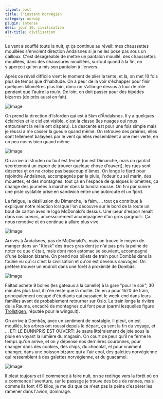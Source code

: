```yaml
---
layout: post
title: l'instant norvégien
category: norway
plugin: intense
desc: jour 10, civilisation
alt-title: civilisation
---
```


Le vent a soufflé toute la nuit, et ça continue au réveil: mes
chaussettes mouillées s'envolent direction Åndalsnes si je ne les pose
pas sous un cailloux.  C'est désagréable de mettre un pantalon
mouillé, des chaussettes mouillées, dans des chaussures mouillées,
surtout quand à la fin, on s'aperçoit qu'on a mis son pantalon à
l'envers.

Après ce réveil difficile vient le moment de plier la tente, et là, on
met 10 fois plus de temps que d'habitude. On a peur de la voir
s'échapper pour finir quelques kilomètres plus loin, donc on s'allonge
dessus à tour de rôle pendant que l'autre la roule. De loin, on doit
passer pour des bipèdes bizarres (de près aussi en fait).

![Image](/assets/img/norway/jour10-isfjorden.jpg)

On prend la direction d'Isforden qui est à 5km d'Åndalsnes. Il y a
quelques éclaircies et le ciel est visible, c'est la classe (les
nuages qui nous entouraient la veille ont disparu). La descente est
pour une fois simple mais je réussi à me casser la gueule quand même.
On retrouve des prairies, elles sont tellement balayées par le vent
qu'elles ressemblent à une mer verte, en un peu moins bien quand même.

![Image](/assets/img/norway/jour10-fjord.jpg)

On arrive à Isforden où tout est fermé (on est Dimanche, mais on
gardait secrètement un espoir de trouver quelque chose d'ouvert), les
rues sont désertes et on ne croise pas beaucoup d'âmes. On longe le
fjord pour rejoindre Åndalsnes, accompagnés par la pluie, l'odeur du
sel marin, des mouettes, et des montagnes: tout ça en l'espace de
quelques kilomètres, ça change des journées à marcher dans la tundra
rousse. On fini par suivre une piste cyclable prise en sandwich entre
une autoroute et un fjord.

La fatigue, la désillusion du Dimanche, la faim, ... tout ça contribue
à expliquer notre réaction lorsque l'on découvre sur le bord de la
route un bout de carton avec le logo McDonald's dessus. Une lueur
d'espoir renaît dans nos coeurs, accessoirement accompagnée d'un gros
gargouilli. Ça nous remotive et on continue à allure plus vive.

![Image](/assets/img/norway/jour10-side.jpg)

Arrivés à Åndalsnes, pas de McDonald's, mais on trouve le moyen de
manger dans un "Kiosk" des trucs gras dont je n'ai pas pris la peine
de noter ce que c'était, mais dont mon estomac se souvient, accompagné
d'une boisson bizarre. On prend nos billets de train pour Dombås dans
la foulée vu qu'ici c'est la civilisation et qu'on est devenus
sauvages. On préfère trouver un endroit dans une forêt à proximité de
Dombås.

![Image](/assets/img/norway/jour10-boat.jpg)

Faltad achète 9 bolles (les gateaux à la canelle) à la gare "pour le
soir", 30 minutes plus tard, il n'en reste que la moitié.  On en a
pour 1h20 de train, principalement occupé d'étudiants qui passaient le
week-end dans leurs familles avant de probablement retourner sur
Oslo. Le train longe la rivière de la Rauma, encadré de montagnes qui
font peur (parmi lesquelles figure [Trollstigen](http://www.youtube.com/watch?feature=player_detailpage&v=PCS2VeeQzo8#t=50), réputée pour le wingsuit).

On arrive à Dombås, avec un sentiment de nostalgie. Il pleut, on est
mouillés, les arbres ont roussi depuis le départ, ça sent la fin du
voyage, et ... ET! LE BUNNPRIS EST OUVERT! Je saute littéralement de
joie sous la pluie en voyant la lumière du magasin. On court de peur
qu'il ne ferme le temps qu'on arrive, et on y dépense nos dernières
couronnes, pour changer dans des cookies, des chips, du chocolat, et
pour vraiment changer, dans une boisson bizarre qui a l'air cool, des
galettes norvégienne qui ressemblent à des galettes norvégienne, et du
guacamol.

![Image](/assets/img/norway/jour10-champ.jpg)

Il pleut toujours et il commence à faire nuit, on se redirige vers la
forêt où on a commencé l'aventure, sur le passage je trouve des bois
de rennes, mais comme ils font 4/5 kilos, je me dis que ce n'est pas
la peine d'espérer les ramener dans l'avion, dommage.
